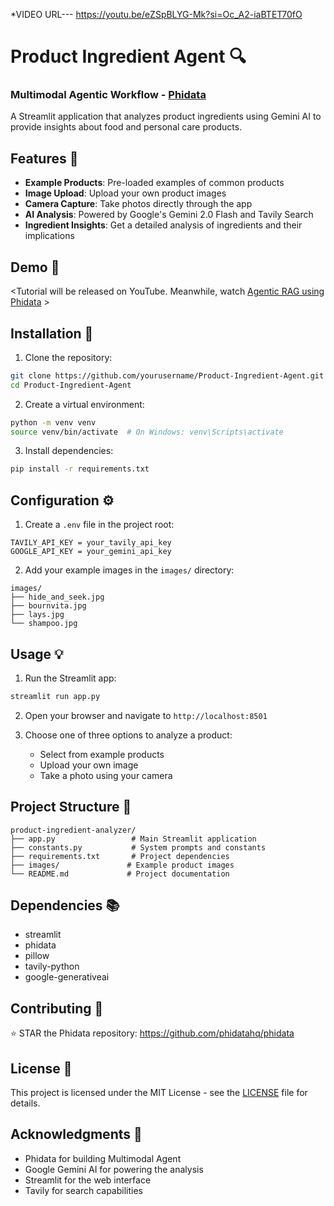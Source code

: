 *VIDEO URL---    https://youtu.be/eZSpBLYG-Mk?si=Oc_A2-iaBTET70fO


# Product Ingredient Agent 🔍

### Multimodal Agentic Workflow - [Phidata](https://github.com/phidatahq/phidata/)

A Streamlit application that analyzes product ingredients using Gemini AI to provide insights about food and personal care products.

## Features 🌟

- **Example Products**: Pre-loaded examples of common products
- **Image Upload**: Upload your own product images
- **Camera Capture**: Take photos directly through the app
- **AI Analysis**: Powered by Google's Gemini 2.0 Flash and Tavily Search
- **Ingredient Insights**: Get a detailed analysis of ingredients and their implications

## Demo 🎥

<Tutorial will be released on YouTube. Meanwhile, watch [Agentic RAG using Phidata](https://www.youtube.com/watch?v=CDC3GOuJyZ0) >

## Installation 🚀

1. Clone the repository:
```bash
git clone https://github.com/yourusername/Product-Ingredient-Agent.git
cd Product-Ingredient-Agent
```

2. Create a virtual environment:
```bash
python -m venv venv
source venv/bin/activate  # On Windows: venv\Scripts\activate
```

3. Install dependencies:
```bash
pip install -r requirements.txt
```

## Configuration ⚙️

1. Create a `.env` file in the project root:
```env
TAVILY_API_KEY = your_tavily_api_key
GOOGLE_API_KEY = your_gemini_api_key 
```

2. Add your example images in the `images/` directory:
```
images/
├── hide_and_seek.jpg
├── bournvita.jpg
├── lays.jpg
└── shampoo.jpg
```

## Usage 💡

1. Run the Streamlit app:
```bash
streamlit run app.py
```

2. Open your browser and navigate to `http://localhost:8501`

3. Choose one of three options to analyze a product:
   - Select from example products
   - Upload your own image
   - Take a photo using your camera

## Project Structure 📁

```
product-ingredient-analyzer/
├── app.py                 # Main Streamlit application
├── constants.py           # System prompts and constants
├── requirements.txt       # Project dependencies
├── images/               # Example product images
└── README.md             # Project documentation
```

## Dependencies 📚

- streamlit
- phidata
- pillow
- tavily-python
- google-generativeai

## Contributing 🤝

⭐️ STAR the Phidata repository: https://github.com/phidatahq/phidata

## License 📄

This project is licensed under the MIT License - see the [LICENSE](LICENSE) file for details.

## Acknowledgments 👏

- Phidata for building Multimodal Agent
- Google Gemini AI for powering the analysis
- Streamlit for the web interface
- Tavily for search capabilities
